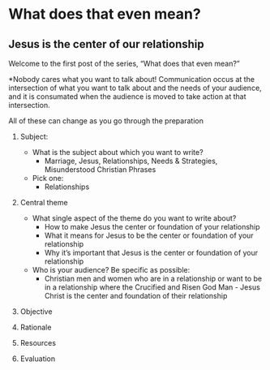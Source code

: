 # What does that even mean?

## Jesus is the center of our relationship

Welcome to the first post of the series, “What does that even mean?”

*Nobody cares what you want to talk about! Communication occus at the intersection of what you want to talk about and the needs of your audience, and it is consumated when the audience is moved to take action at that intersection.

All of these can change as you go through the preparation
1. Subject:
	- What is the subject about which you want to write?
		- Marriage, Jesus, Relationships, Needs & Strategies, Misunderstood Christian Phrases
	- Pick one:
		- Relationships
2. Central theme
	- What single aspect of the theme do you want to write about?
		- How to make Jesus the center or foundation of your relationship
		- What it means for Jesus to be the center or foundation of your relationship
		- Why it’s important that Jesus is the center or foundation of your relationship
	- Who is your audience? Be specific as possible:
		- Christian men and women who are in a relationship or want to be in a relationship where the Crucified and Risen God Man - Jesus Christ is the center and foundation of their relationship

3. Objective

4. Rationale

5. Resources

6. Evaluation





